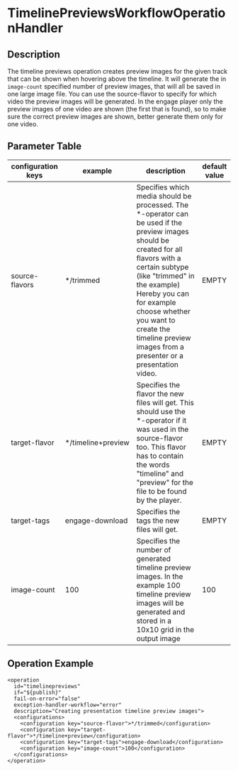 # TimelinePreviewsWorkflowOperationHandler

## Description
The timeline previews operation creates preview images for the given track that can be shown when hovering above the timeline. It will generate the in `image-count` specified number of preview images, that will all be saved in one large image file.
You can use the source-flavor to specify for which video the preview images will be generated. In the engage player only the preview images of one video are shown (the first that is found), so to make sure the correct preview images are shown, better generate them only for one video.

## Parameter Table

|configuration keys|example|description|default value|
|------------------|-------|-----------|-------------|
|source-flavors|*/trimmed|Specifies which media should be processed. The *-operator can be used if the preview images should be created for all flavors with a certain subtype (like "trimmed" in the example) Hereby you can for example choose whether you want to create the timeline preview images from a presenter or a presentation video.|EMPTY|
|target-flavor|*/timeline+preview|Specifies the flavor the new files will get. This should use the *-operator if it was used in the source-flavor too. This flavor has to contain the words "timeline" and "preview" for the file to be found by the player.|EMPTY|
|target-tags|engage-download|Specifies the tags the new files will get.|EMPTY|
|image-count|100|Specifies the number of generated timeline preview images. In the example 100 timeline preview images will be generated and stored in a 10x10 grid in the output image|100|

## Operation Example

    <operation
      id="timelinepreviews"
      if="${publish}"
      fail-on-error="false"
      exception-handler-workflow="error"
      description="Creating presentation timeline preview images">
      <configurations>
        <configuration key="source-flavor">*/trimmed</configuration>
        <configuration key="target-flavor">*/timeline+preview</configuration>
        <configuration key="target-tags">engage-download</configuration>
        <configuration key="image-count">100</configuration>
      </configurations>
    </operation>
